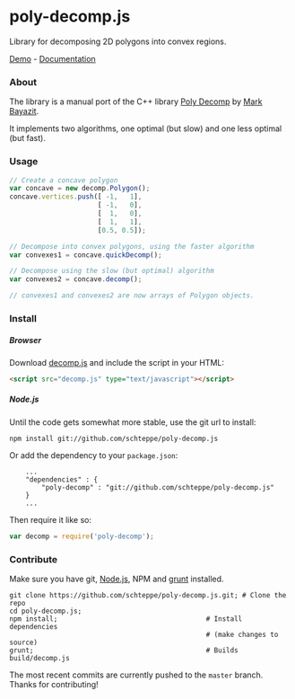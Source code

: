 poly-decomp.js
==============

Library for decomposing 2D polygons into convex regions.

[Demo](http://schteppe.github.io/poly-decomp.js/) - [Documentation](http://schteppe.github.io/poly-decomp.js/docs)

### About

The library is a manual port of the C++ library [Poly Decomp](http://mnbayazit.com/406/overview) by [Mark Bayazit](http://mnbayazit.com/).

It implements two algorithms, one optimal (but slow) and one less optimal (but fast).

### Usage
```js
// Create a concave polygon
var concave = new decomp.Polygon();
concave.vertices.push([ -1,   1],
                      [ -1,   0],
                      [  1,   0],
                      [  1,   1],
                      [0.5, 0.5]);

// Decompose into convex polygons, using the faster algorithm
var convexes1 = concave.quickDecomp();

// Decompose using the slow (but optimal) algorithm
var convexes2 = concave.decomp();

// convexes1 and convexes2 are now arrays of Polygon objects.
```

### Install
##### Browser
Download [decomp.js](build/decomp.js) and include the script in your HTML:
```html
<script src="decomp.js" type="text/javascript"></script>
```
##### Node.js
Until the code gets somewhat more stable, use the git url to install:
```
npm install git://github.com/schteppe/poly-decomp.js
```
Or add the dependency to your ```package.json```:
```
    ...
    "dependencies" : {
        "poly-decomp" : "git://github.com/schteppe/poly-decomp.js"
    }
    ...
```
Then require it like so:
```js
var decomp = require('poly-decomp');
```

### Contribute
Make sure you have git, [Node.js](http://nodejs.org), NPM and [grunt](http://gruntjs.com/) installed.
```
git clone https://github.com/schteppe/poly-decomp.js.git; # Clone the repo
cd poly-decomp.js;
npm install;                                     # Install dependencies
                                                 # (make changes to source)
grunt;                                           # Builds build/decomp.js
```
The most recent commits are currently pushed to the ```master``` branch. Thanks for contributing!
